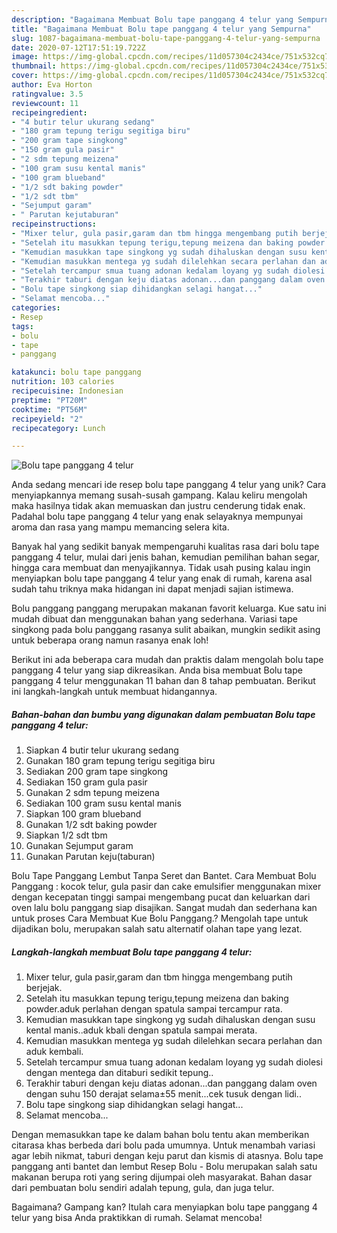 ```yaml
---
description: "Bagaimana Membuat Bolu tape panggang 4 telur yang Sempurna"
title: "Bagaimana Membuat Bolu tape panggang 4 telur yang Sempurna"
slug: 1087-bagaimana-membuat-bolu-tape-panggang-4-telur-yang-sempurna
date: 2020-07-12T17:51:19.722Z
image: https://img-global.cpcdn.com/recipes/11d057304c2434ce/751x532cq70/bolu-tape-panggang-4-telur-foto-resep-utama.jpg
thumbnail: https://img-global.cpcdn.com/recipes/11d057304c2434ce/751x532cq70/bolu-tape-panggang-4-telur-foto-resep-utama.jpg
cover: https://img-global.cpcdn.com/recipes/11d057304c2434ce/751x532cq70/bolu-tape-panggang-4-telur-foto-resep-utama.jpg
author: Eva Horton
ratingvalue: 3.5
reviewcount: 11
recipeingredient:
- "4 butir telur ukurang sedang"
- "180 gram tepung terigu segitiga biru"
- "200 gram tape singkong"
- "150 gram gula pasir"
- "2 sdm tepung meizena"
- "100 gram susu kental manis"
- "100 gram blueband"
- "1/2 sdt baking powder"
- "1/2 sdt tbm"
- "Sejumput garam"
- " Parutan kejutaburan"
recipeinstructions:
- "Mixer telur, gula pasir,garam dan tbm hingga mengembang putih berjejak."
- "Setelah itu masukkan tepung terigu,tepung meizena dan baking powder.aduk perlahan dengan spatula sampai tercampur rata."
- "Kemudian masukkan tape singkong yg sudah dihaluskan dengan susu kental manis..aduk kbali dengan spatula sampai merata."
- "Kemudian masukkan mentega yg sudah dilelehkan secara perlahan dan aduk kembali."
- "Setelah tercampur smua tuang adonan kedalam loyang yg sudah diolesi dengan mentega dan ditaburi sedikit tepung.."
- "Terakhir taburi dengan keju diatas adonan...dan panggang dalam oven dengan suhu 150 derajat selama±55 menit...cek tusuk dengan lidi.."
- "Bolu tape singkong siap dihidangkan selagi hangat..."
- "Selamat mencoba..."
categories:
- Resep
tags:
- bolu
- tape
- panggang

katakunci: bolu tape panggang 
nutrition: 103 calories
recipecuisine: Indonesian
preptime: "PT20M"
cooktime: "PT56M"
recipeyield: "2"
recipecategory: Lunch

---
```



![Bolu tape panggang 4 telur](https://img-global.cpcdn.com/recipes/11d057304c2434ce/751x532cq70/bolu-tape-panggang-4-telur-foto-resep-utama.jpg)

Anda sedang mencari ide resep bolu tape panggang 4 telur yang unik? Cara menyiapkannya memang susah-susah gampang. Kalau keliru mengolah maka hasilnya tidak akan memuaskan dan justru cenderung tidak enak. Padahal bolu tape panggang 4 telur yang enak selayaknya mempunyai aroma dan rasa yang mampu memancing selera kita.

Banyak hal yang sedikit banyak mempengaruhi kualitas rasa dari bolu tape panggang 4 telur, mulai dari jenis bahan, kemudian pemilihan bahan segar, hingga cara membuat dan menyajikannya. Tidak usah pusing kalau ingin menyiapkan bolu tape panggang 4 telur yang enak di rumah, karena asal sudah tahu triknya maka hidangan ini dapat menjadi sajian istimewa.

Bolu panggang panggang merupakan makanan favorit keluarga. Kue satu ini mudah dibuat dan menggunakan bahan yang sederhana. Variasi tape singkong pada bolu panggang rasanya sulit abaikan, mungkin sedikit asing untuk beberapa orang namun rasanya enak loh!


Berikut ini ada beberapa cara mudah dan praktis dalam mengolah bolu tape panggang 4 telur yang siap dikreasikan. Anda bisa membuat Bolu tape panggang 4 telur menggunakan 11 bahan dan 8 tahap pembuatan. Berikut ini langkah-langkah untuk membuat hidangannya.

<!--inarticleads1-->

##### Bahan-bahan dan bumbu yang digunakan dalam pembuatan Bolu tape panggang 4 telur:

1. Siapkan 4 butir telur ukurang sedang
1. Gunakan 180 gram tepung terigu segitiga biru
1. Sediakan 200 gram tape singkong
1. Sediakan 150 gram gula pasir
1. Gunakan 2 sdm tepung meizena
1. Sediakan 100 gram susu kental manis
1. Siapkan 100 gram blueband
1. Gunakan 1/2 sdt baking powder
1. Siapkan 1/2 sdt tbm
1. Gunakan Sejumput garam
1. Gunakan  Parutan keju(taburan)


Bolu Tape Panggang Lembut Tanpa Seret dan Bantet. Cara Membuat Bolu Panggang : kocok telur, gula pasir dan cake emulsifier menggunakan mixer dengan kecepatan tinggi sampai mengembang pucat dan keluarkan dari oven lalu bolu panggang siap disajikan. Sangat mudah dan sederhana kan untuk proses Cara Membuat Kue Bolu Panggang.? Mengolah tape untuk dijadikan bolu, merupakan salah satu alternatif olahan tape yang lezat. 

<!--inarticleads2-->

##### Langkah-langkah membuat Bolu tape panggang 4 telur:

1. Mixer telur, gula pasir,garam dan tbm hingga mengembang putih berjejak.
1. Setelah itu masukkan tepung terigu,tepung meizena dan baking powder.aduk perlahan dengan spatula sampai tercampur rata.
1. Kemudian masukkan tape singkong yg sudah dihaluskan dengan susu kental manis..aduk kbali dengan spatula sampai merata.
1. Kemudian masukkan mentega yg sudah dilelehkan secara perlahan dan aduk kembali.
1. Setelah tercampur smua tuang adonan kedalam loyang yg sudah diolesi dengan mentega dan ditaburi sedikit tepung..
1. Terakhir taburi dengan keju diatas adonan...dan panggang dalam oven dengan suhu 150 derajat selama±55 menit...cek tusuk dengan lidi..
1. Bolu tape singkong siap dihidangkan selagi hangat...
1. Selamat mencoba...


Dengan memasukkan tape ke dalam bahan bolu tentu akan memberikan citarasa khas berbeda dari bolu pada umumnya. Untuk menambah variasi agar lebih nikmat, taburi dengan keju parut dan kismis di atasnya. Bolu tape panggang anti bantet dan lembut Resep Bolu - Bolu merupakan salah satu makanan berupa roti yang sering dijumpai oleh masyarakat. Bahan dasar dari pembuatan bolu sendiri adalah tepung, gula, dan juga telur. 

Bagaimana? Gampang kan? Itulah cara menyiapkan bolu tape panggang 4 telur yang bisa Anda praktikkan di rumah. Selamat mencoba!
